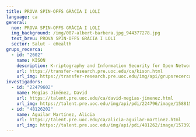 ```yaml
---
title: PROVA SPIN-OFFS GRÀCIA I LOLI
language: ca
general:
  nom: PROVA SPIN-OFFS GRÀCIA I LOLI
  img_background: /img/007-albert-barbera.jpg_944377278.jpg
  text_breu: PROVA SPIN-OFFS GRÀCIA I LOLI
  sector: Salut - eHealth
grups_recerca:
  - id: "2602"
    name: KISON
    description: K-riptography and Information Security for Open Networks
    url: https://transfer-research.pre.uoc.edu/ca/kison.html
    url_img: https://transfer-research.pre.uoc.edu/img/api/grupsrecerca/26/image/1624012419617
investigadors:
  - id: "22479602"
    name: Megías Jiménez, David
    url: https://talent.pre.uoc.edu/ca/david-megias-jimenez.html
    url_img: https://talent.pre.uoc.edu/img/api/pdi/224796/image/1588156888077
  - id: "48126202"
    name: Aguilar Martínez, Alicia
    url: https://talent.pre.uoc.edu/ca/alicia-aguilar-martinez.html
    url_img: https://talent.pre.uoc.edu/img/api/pdi/481262/image/1573926447550
---
```

